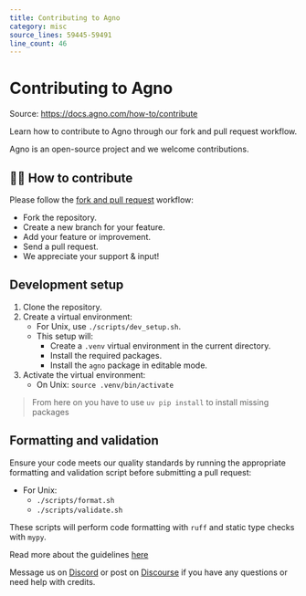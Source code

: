 ```yaml
---
title: Contributing to Agno
category: misc
source_lines: 59445-59491
line_count: 46
---
```


# Contributing to Agno
Source: https://docs.agno.com/how-to/contribute

Learn how to contribute to Agno through our fork and pull request workflow.

Agno is an open-source project and we welcome contributions.

## 👩‍💻 How to contribute

Please follow the [fork and pull request](https://docs.github.com/en/get-started/quickstart/contributing-to-projects) workflow:

* Fork the repository.
* Create a new branch for your feature.
* Add your feature or improvement.
* Send a pull request.
* We appreciate your support & input!

## Development setup

1. Clone the repository.
2. Create a virtual environment:
   * For Unix, use `./scripts/dev_setup.sh`.
   * This setup will:
     * Create a `.venv` virtual environment in the current directory.
     * Install the required packages.
     * Install the `agno` package in editable mode.
3. Activate the virtual environment:
   * On Unix: `source .venv/bin/activate`

> From here on you have to use `uv pip install` to install missing packages

## Formatting and validation

Ensure your code meets our quality standards by running the appropriate formatting and validation script before submitting a pull request:

* For Unix:
  * `./scripts/format.sh`
  * `./scripts/validate.sh`

These scripts will perform code formatting with `ruff` and static type checks with `mypy`.

Read more about the guidelines [here](https://github.com/agno-agi/agno/tree/main/cookbook/CONTRIBUTING.md)

Message us on [Discord](https://discord.gg/4MtYHHrgA8) or post on [Discourse](https://community.agno.com/) if you have any questions or need help with credits.



